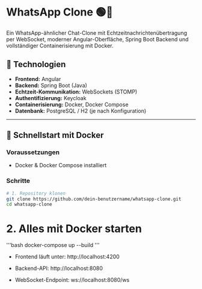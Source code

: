 # WhatsApp Clone 🟢💬

Ein WhatsApp-ähnlicher Chat-Clone mit Echtzeitnachrichtenübertragung per WebSocket, moderner Angular-Oberfläche, Spring Boot Backend und vollständiger Containerisierung mit Docker.

## 🔧 Technologien

- **Frontend:** Angular
- **Backend:** Spring Boot (Java)
- **Echtzeit-Kommunikation:** WebSockets (STOMP)
- **Authentifizierung:** Keycloak
- **Containerisierung:** Docker, Docker Compose
- **Datenbank:** PostgreSQL / H2 (je nach Konfiguration)


---

## 🚀 Schnellstart mit Docker

### Voraussetzungen
- Docker & Docker Compose installiert

### Schritte

```bash
# 1. Repository klonen
git clone https://github.com/dein-benutzername/whatsapp-clone.git
cd whatsapp-clone
```

# 2. Alles mit Docker starten
'''bash
docker-compose up --build
'''

- Frontend läuft unter: http://localhost:4200

- Backend-API: http://localhost:8080

- WebSocket-Endpoint: ws://localhost:8080/ws



